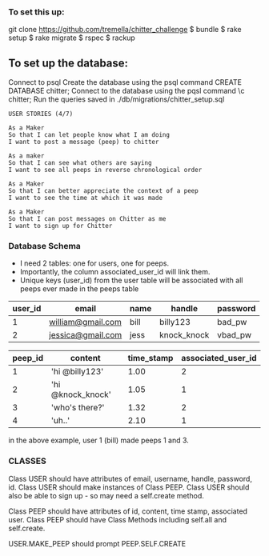 ### To set this up: ###

git clone https://github.com/tremella/chitter_challenge
$ bundle
$ rake setup
$ rake migrate
$ rspec
$ rackup


## To set up the database: ##

Connect to psql
Create the database using the psql command CREATE DATABASE chitter;
Connect to the database using the pqsl command \c chitter;
Run the queries saved in ./db/migrations/chitter_setup.sql


```
USER STORIES (4/7)

As a Maker
So that I can let people know what I am doing  
I want to post a message (peep) to chitter

As a maker
So that I can see what others are saying  
I want to see all peeps in reverse chronological order

As a Maker
So that I can better appreciate the context of a peep
I want to see the time at which it was made

As a Maker
So that I can post messages on Chitter as me
I want to sign up for Chitter

```
### Database Schema ###

- I need 2 tables: one for users, one for peeps.
- Importantly, the column associated_user_id will link them.
- Unique keys (user_id) from the user table will be associated
with all peeps ever made in the peeps table

| user_id |     email         | name      | handle      | password |
|---------|-------------------|-----------|-------------|----------|
| 1       | william@gmail.com	| bill      | billy123    | bad_pw   |
| 2       |	jessica@gmail.com | jess      | knock_knock | vbad_pw  |


| peep_id |  content          | time_stamp | associated_user_id |  
|---------|-------------------|------------|--------------------|
| 1       | 'hi @billy123'    |  1.00      | 2                  |
| 2       |	'hi @knock_knock' |  1.05      | 1                  |
| 3       | 'who's there?'    |  1.32      | 2                  |
| 4       |	'uh..'            |  2.10      | 1                  |

in the above example, user 1 (bill) made peeps 1 and 3.

### CLASSES ###

Class USER should have attributes of email, username, handle, password, id.
Class USER should make instances of Class PEEP.
Class USER should also be able to sign up - so may need a self.create method.

Class PEEP should have attributes of id, content, time stamp, associated user.
Class PEEP should have Class Methods including self.all and self.create.

USER.MAKE_PEEP should prompt PEEP.SELF.CREATE
